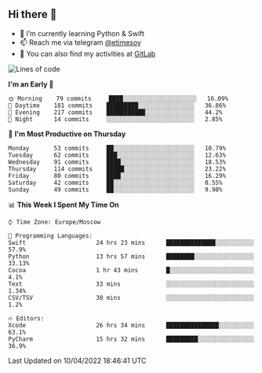 ## Hi there 👋
- 🌱 I’m currently learning Python & Swift
- 📫 Reach me via telegram [@etimesoy](https://t.me/etimesoy/)
- 🦊 You can also find my activities at [GitLab](https://gitlab.com/etimesoy)

<!--START_SECTION:waka-->
![Lines of code](https://img.shields.io/badge/From%20Hello%20World%20I%27ve%20Written-186%20Thousand%20lines%20of%20code-blue)

**I'm an Early 🐤** 

```text
🌞 Morning    79 commits     ████░░░░░░░░░░░░░░░░░░░░░   16.09% 
🌆 Daytime    181 commits    █████████░░░░░░░░░░░░░░░░   36.86% 
🌃 Evening    217 commits    ███████████░░░░░░░░░░░░░░   44.2% 
🌙 Night      14 commits     ░░░░░░░░░░░░░░░░░░░░░░░░░   2.85%

```
📅 **I'm Most Productive on Thursday** 

```text
Monday       53 commits     ██░░░░░░░░░░░░░░░░░░░░░░░   10.79% 
Tuesday      62 commits     ███░░░░░░░░░░░░░░░░░░░░░░   12.63% 
Wednesday    91 commits     ████░░░░░░░░░░░░░░░░░░░░░   18.53% 
Thursday     114 commits    █████░░░░░░░░░░░░░░░░░░░░   23.22% 
Friday       80 commits     ████░░░░░░░░░░░░░░░░░░░░░   16.29% 
Saturday     42 commits     ██░░░░░░░░░░░░░░░░░░░░░░░   8.55% 
Sunday       49 commits     ██░░░░░░░░░░░░░░░░░░░░░░░   9.98%

```


📊 **This Week I Spent My Time On** 

```text
⌚︎ Time Zone: Europe/Moscow

💬 Programming Languages: 
Swift                    24 hrs 23 mins      ██████████████░░░░░░░░░░░   57.9% 
Python                   13 hrs 57 mins      ████████░░░░░░░░░░░░░░░░░   33.13% 
Cocoa                    1 hr 43 mins        █░░░░░░░░░░░░░░░░░░░░░░░░   4.1% 
Text                     33 mins             ░░░░░░░░░░░░░░░░░░░░░░░░░   1.34% 
CSV/TSV                  30 mins             ░░░░░░░░░░░░░░░░░░░░░░░░░   1.2%

🔥 Editors: 
Xcode                    26 hrs 34 mins      ███████████████░░░░░░░░░░   63.1% 
PyCharm                  15 hrs 32 mins      █████████░░░░░░░░░░░░░░░░   36.9%

```


 Last Updated on 10/04/2022 18:46:41 UTC
<!--END_SECTION:waka-->
